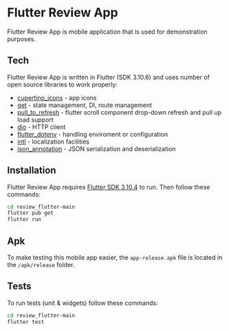 # Flutter Review App

Flutter Review App is mobile application that is used for demonstration purposes.

## Tech

Flutter Review App is written in Flutter (SDK 3.10.6) and uses number of open source libraries to work properly:

- [cupertino_icons] - app icons
- [get] - state management, DI, route management
- [pull_to_refresh] - flutter scroll component drop-down refresh and pull up load support
- [dio] - HTTP client
- [flutter_dotenv] - handling enviroment or configuration
- [intl] - localization facilities
- [json_annotation] - JSON serialization and deserialization

## Installation

Flutter Review App requires [Flutter SDK 3.10.4](https://docs.flutter.dev/release/archive?tab=macos) to run. Then follow these commands:

```sh
cd review_flutter-main
flutter pub get
flutter run
```

## Apk

To make testing this mobile app easier, the `app-release.apk` file is located in the `/apk/release` folder.

## Tests

To run tests (unit & widgets) follow these commands:

```sh
cd review_flutter-main
flutter test
```

[cupertino_icons]: https://pub.dev/packages/cupertino_icons
[get]: https://pub.dev/packages/get
[pull_to_refresh]: https://pub.dev/documentation/pull_to_refresh/latest/
[dio]: https://pub.dev/packages/dio
[flutter_dotenv]: https://pub.dev/packages/flutter_dotenv
[intl]: https://pub.dev/packages/intl
[json_annotation]: https://pub.dev/packages/json_annotation
